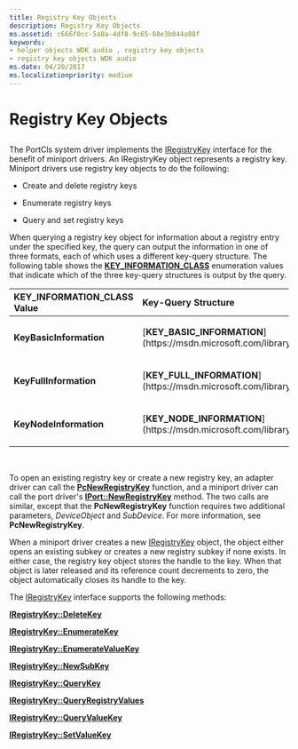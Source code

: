 ```yaml
---
title: Registry Key Objects
description: Registry Key Objects
ms.assetid: c666f0cc-5a8a-4df8-9c65-08e3b044a08f
keywords:
- helper objects WDK audio , registry key objects
- registry key objects WDK audio
ms.date: 04/20/2017
ms.localizationpriority: medium
---
```


# Registry Key Objects


## <span id="registry_key_objects"></span><span id="REGISTRY_KEY_OBJECTS"></span>


The PortCls system driver implements the [IRegistryKey](https://msdn.microsoft.com/library/windows/hardware/ff536965) interface for the benefit of miniport drivers. An IRegistryKey object represents a registry key. Miniport drivers use registry key objects to do the following:

-   Create and delete registry keys

-   Enumerate registry keys

-   Query and set registry keys

When querying a registry key object for information about a registry entry under the specified key, the query can output the information in one of three formats, each of which uses a different key-query structure. The following table shows the [**KEY\_INFORMATION\_CLASS**](https://msdn.microsoft.com/library/windows/hardware/ff553373) enumeration values that indicate which of the three key-query structures is output by the query.

<table>
<colgroup>
<col width="50%" />
<col width="50%" />
</colgroup>
<thead>
<tr class="header">
<th align="left">KEY_INFORMATION_CLASS Value</th>
<th align="left">Key-Query Structure</th>
</tr>
</thead>
<tbody>
<tr class="odd">
<td align="left"><p><strong>KeyBasicInformation</strong></p></td>
<td align="left"><p>[<strong>KEY_BASIC_INFORMATION</strong>](https://msdn.microsoft.com/library/windows/hardware/ff553355)</p></td>
</tr>
<tr class="even">
<td align="left"><p><strong>KeyFullInformation</strong></p></td>
<td align="left"><p>[<strong>KEY_FULL_INFORMATION</strong>](https://msdn.microsoft.com/library/windows/hardware/ff553367)</p></td>
</tr>
<tr class="odd">
<td align="left"><p><strong>KeyNodeInformation</strong></p></td>
<td align="left"><p>[<strong>KEY_NODE_INFORMATION</strong>](https://msdn.microsoft.com/library/windows/hardware/ff553392)</p></td>
</tr>
</tbody>
</table>

 

To open an existing registry key or create a new registry key, an adapter driver can call the [**PcNewRegistryKey**](https://msdn.microsoft.com/library/windows/hardware/ff537716) function, and a miniport driver can call the port driver's [**IPort::NewRegistryKey**](https://msdn.microsoft.com/library/windows/hardware/ff536945) method. The two calls are similar, except that the **PcNewRegistryKey** function requires two additional parameters, *DeviceObject* and *SubDevice*. For more information, see **PcNewRegistryKey**.

When a miniport driver creates a new [IRegistryKey](https://msdn.microsoft.com/library/windows/hardware/ff536965) object, the object either opens an existing subkey or creates a new registry subkey if none exists. In either case, the registry key object stores the handle to the key. When that object is later released and its reference count decrements to zero, the object automatically closes its handle to the key.

The [IRegistryKey](https://msdn.microsoft.com/library/windows/hardware/ff536965) interface supports the following methods:

[**IRegistryKey::DeleteKey**](https://msdn.microsoft.com/library/windows/hardware/ff536967)

[**IRegistryKey::EnumerateKey**](https://msdn.microsoft.com/library/windows/hardware/ff536968)

[**IRegistryKey::EnumerateValueKey**](https://msdn.microsoft.com/library/windows/hardware/ff536969)

[**IRegistryKey::NewSubKey**](https://msdn.microsoft.com/library/windows/hardware/ff536970)

[**IRegistryKey::QueryKey**](https://msdn.microsoft.com/library/windows/hardware/ff536971)

[**IRegistryKey::QueryRegistryValues**](https://msdn.microsoft.com/library/windows/hardware/ff536972)

[**IRegistryKey::QueryValueKey**](https://msdn.microsoft.com/library/windows/hardware/ff536973)

[**IRegistryKey::SetValueKey**](https://msdn.microsoft.com/library/windows/hardware/ff536975)

 

 




